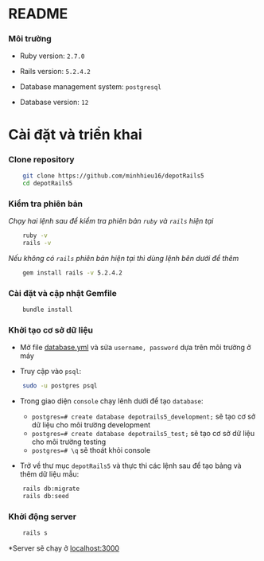 # README

### Môi trường

* Ruby version: ``2.7.0``

* Rails version: ``5.2.4.2``

* Database management system: ``postgresql``

* Database version: ``12``

# Cài đặt và triển khai

### Clone repository

```sh
    git clone https://github.com/minhhieu16/depotRails5
    cd depotRails5
```

### Kiểm tra phiên bản
*Chạy hai lệnh sau để kiểm tra phiên bản ``ruby`` và ``rails`` hiện tại*
```sh
    ruby -v
    rails -v
```

*Nếu không có ``rails`` phiên bản hiện tại thì dùng lệnh bên dưới để thêm*
```sh
    gem install rails -v 5.2.4.2
```

### Cài đặt và cập nhật Gemfile

```sh
    bundle install
```

### Khởi tạo cơ sở dữ liệu

* Mở file [database.yml](config/database.yml) và sửa ``username, password`` dựa trên môi trường ở máy

* Truy cập vào `psql`:
```sh
    sudo -u postgres psql
``` 

* Trong giao diện `console` chạy lênh dưới để tạo ``database``:
    - ``postgres=# create database depotrails5_development;`` sẽ tạo cơ sở dữ liệu cho môi trường development
    - ``postgres=# create database depotrails5_test;`` sẽ tạo cơ sở dữ liệu cho môi trường testing
    - ``postgres=# \q`` sẽ thoát khỏi console 

* Trở về thư mục ``depotRails5`` và thực thi các lệnh sau để tạo bảng và thêm dữ liệu mẫu:
```sh
    rails db:migrate
    rails db:seed
``` 

### Khởi động server

```sh
    rails s
```

*Server sẽ chạy ở [localhost:3000](http://localhost:3000/)
